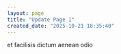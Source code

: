 ```yaml
---
layout: page
title: "Update Page 1"
created_date: "2025-10-21 18:35:40"
---
```


et facilisis dictum aenean odio 
